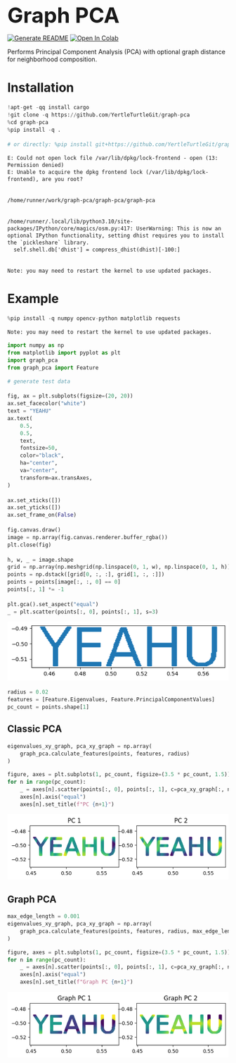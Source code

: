 <font size="7">**Graph PCA**</font>

[![Generate README](https://github.com/YertleTurtleGit/graph-pca/actions/workflows/readme.yml/badge.svg)](https://github.com/YertleTurtleGit/graph-pca/actions/workflows/readme.yml)
<a target="_blank" href="https://colab.research.google.com/github/YertleTurtleGit/graph-pca/blob/main/README.ipynb">
<img src="https://colab.research.google.com/assets/colab-badge.svg" alt="Open In Colab"/>
</a>

Performs Principal Component Analysis (PCA) with optional graph distance for neighborhood composition.

<!-- START doctoc -->
<!-- END doctoc -->


# Installation



```python
!apt-get -qq install cargo
!git clone -q https://github.com/YertleTurtleGit/graph-pca
%cd graph-pca
%pip install -q .

# or directly: %pip install git+https://github.com/YertleTurtleGit/graph-pca
```

    E: Could not open lock file /var/lib/dpkg/lock-frontend - open (13: Permission denied)
    E: Unable to acquire the dpkg frontend lock (/var/lib/dpkg/lock-frontend), are you root?


    /home/runner/work/graph-pca/graph-pca/graph-pca


    /home/runner/.local/lib/python3.10/site-packages/IPython/core/magics/osm.py:417: UserWarning: This is now an optional IPython functionality, setting dhist requires you to install the `pickleshare` library.
      self.shell.db['dhist'] = compress_dhist(dhist)[-100:]


    Note: you may need to restart the kernel to use updated packages.


# Example



```python
%pip install -q numpy opencv-python matplotlib requests
```

    Note: you may need to restart the kernel to use updated packages.



```python
import numpy as np
from matplotlib import pyplot as plt
import graph_pca
from graph_pca import Feature
```


```python
# generate test data

fig, ax = plt.subplots(figsize=(20, 20))
ax.set_facecolor("white")
text = "YEAHU"
ax.text(
    0.5,
    0.5,
    text,
    fontsize=50,
    color="black",
    ha="center",
    va="center",
    transform=ax.transAxes,
)

ax.set_xticks([])
ax.set_yticks([])
ax.set_frame_on(False)

fig.canvas.draw()
image = np.array(fig.canvas.renderer.buffer_rgba())
plt.close(fig)

h, w, _ = image.shape
grid = np.array(np.meshgrid(np.linspace(0, 1, w), np.linspace(0, 1, h)))
points = np.dstack([grid[0, :, :], grid[1, :, :]])
points = points[image[:, :, 0] == 0]
points[:, 1] *= -1

plt.gca().set_aspect("equal")
_ = plt.scatter(points[:, 0], points[:, 1], s=3)
```


    
![png](README_files/README_6_0.png)
    



```python
radius = 0.02
features = [Feature.Eigenvalues, Feature.PrincipalComponentValues]
pc_count = points.shape[1]
```

## Classic PCA



```python
eigenvalues_xy_graph, pca_xy_graph = np.array(
    graph_pca.calculate_features(points, features, radius)
)
```


```python
figure, axes = plt.subplots(1, pc_count, figsize=(3.5 * pc_count, 1.5))
for n in range(pc_count):
    _ = axes[n].scatter(points[:, 0], points[:, 1], c=pca_xy_graph[:, n], s=3)
    axes[n].axis("equal")
    axes[n].set_title(f"PC {n+1}")
```


    
![png](README_files/README_10_0.png)
    


## Graph PCA



```python
max_edge_length = 0.001
eigenvalues_xy_graph, pca_xy_graph = np.array(
    graph_pca.calculate_features(points, features, radius, max_edge_length)
)
```


```python
figure, axes = plt.subplots(1, pc_count, figsize=(3.5 * pc_count, 1.5))
for n in range(pc_count):
    _ = axes[n].scatter(points[:, 0], points[:, 1], c=pca_xy_graph[:, n], s=3)
    axes[n].axis("equal")
    axes[n].set_title(f"Graph PC {n+1}")
```


    
![png](README_files/README_13_0.png)
    

